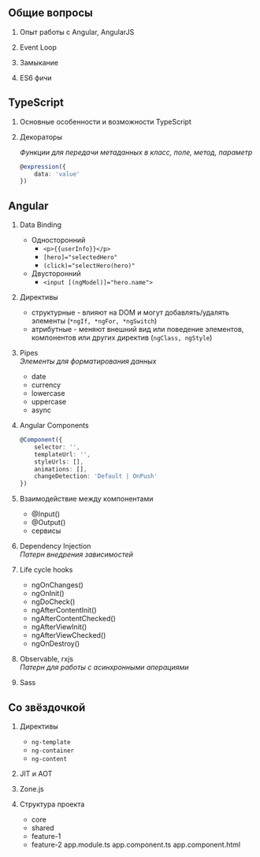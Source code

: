 ## Общие вопросы

1. Опыт работы с Angular, AngularJS


1. Event Loop


1. Замыкание


1. ES6 фичи



## TypeScript

1. Основные особенности и возможности TypeScript


1. Декораторы  

	_Функции для передачи метаданных в класс, поле, метод, параметр_ 

	```typescript
	@expression({
		data: 'value'
	})
	```


## Angular

1. Data Binding

	- Односторонний
		- `<p>{{userInfo}}</p>`
		- `[hero]="selectedHero"`
		- `(click)="selectHero(hero)"`
	- Двусторонний
		- `<input [(ngModel)]="hero.name">`


1. Директивы

	- структурные - влияют на DOM и могут добавлять/удалять элементы (`*ngIf, *ngFor, *ngSwitch`)
	- атрибутные - меняют внешний вид или поведение элементов, компонентов или других директив (`ngClass, ngStyle`)


1. Pipes  
	_Элементы для форматирования данных_

	- date
	- currency
	- lowercase
	- uppercase
	- async


1. Angular Components
	
	```typescript
	@Component({
		selector: '',
		templateUrl: '',
		styleUrls: [],
		animations: [],
		changeDetection: 'Default | OnPush'
	})
	```


1. Взаимодействие между компонентами

	- @Input()
	- @Output()
	- сервисы


1. Dependency Injection  
	_Патерн внедрения зависимостей_

1. Life cycle hooks

	- ngOnChanges()
	- ngOnInit()
	- ngDoCheck()
	- ngAfterContentInit()
	- ngAfterContentChecked()
	- ngAfterViewInit()
	- ngAfterViewChecked()
	- ngOnDestroy()


1. Observable, rxjs  
	_Патерн для работы с асинхронными аперациями_ 


1. Sass



## Со звёздочкой

1. Директивы
	- `ng-template`
	- `ng-container`
	- `ng-content`


1. JIT и AOT


1. Zone.js


1. Структура проекта
	- core
	- shared
	- feature-1
	- feature-2
	app.module.ts
	app.component.ts
	app.component.html
